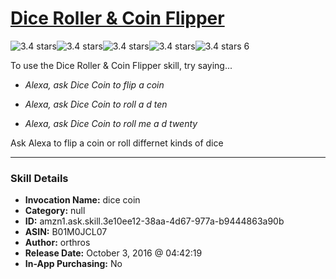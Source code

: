 # [Dice Roller & Coin Flipper](http://alexa.amazon.com/#skills/amzn1.ask.skill.3e10ee12-38aa-4d67-977a-b9444863a90b)
![3.4 stars](../../images/ic_star_black_18dp_1x.png)![3.4 stars](../../images/ic_star_black_18dp_1x.png)![3.4 stars](../../images/ic_star_black_18dp_1x.png)![3.4 stars](../../images/ic_star_half_black_18dp_1x.png)![3.4 stars](../../images/ic_star_border_black_18dp_1x.png) 6

To use the Dice Roller & Coin Flipper skill, try saying...

* *Alexa, ask Dice Coin to flip a coin*

* *Alexa, ask Dice Coin to roll a d ten*

* *Alexa, ask Dice Coin to roll me a d twenty*

Ask Alexa to flip a coin or roll differnet kinds of dice

***

### Skill Details

* **Invocation Name:** dice coin
* **Category:** null
* **ID:** amzn1.ask.skill.3e10ee12-38aa-4d67-977a-b9444863a90b
* **ASIN:** B01M0JCL07
* **Author:** orthros
* **Release Date:** October 3, 2016 @ 04:42:19
* **In-App Purchasing:** No
